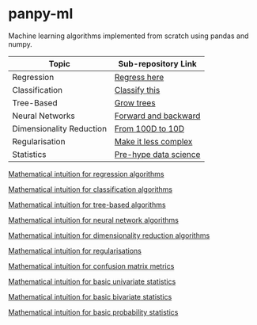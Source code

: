 # panpy-ml
Machine learning algorithms implemented from scratch using pandas and numpy. 

| Topic                     | Sub-repository Link        | 
| ------------------------- | -------------------------- | 
| Regression                | [Regress here](regression)
| Classification            | [Classify this](classification)
| Tree-Based                | [Grow trees](trees)
| Neural Networks           | [Forward and backward](neural_network)
| Dimensionality Reduction  | [From 100D to 10D](dimensionality_reduction)
| Regularisation            | [Make it less complex](regularisation)
| Statistics                | [Pre-hype data science](utils)



[Mathematical intuition for regression algorithms](regression/README.md)

[Mathematical intuition for classification algorithms](classification/README.md)

[Mathematical intuition for tree-based algorithms](trees/README.md)

[Mathematical intuition for neural network algorithms](neural_network/README.md)

[Mathematical intuition for dimensionality reduction algorithms](dimensionality_reduction/README.md)

[Mathematical intuition for regularisations](utils/README.md#mathematical-intuition-for-regularisations)

[Mathematical intuition for confusion matrix metrics](utils/README.md#mathematical-intuition-for-confusion-matrix-metrics)

[Mathematical intuition for basic univariate statistics](utils/README.md#mathematical-intuition-for-basic-univariate-statistics)

[Mathematical intuition for basic bivariate statistics](utils/README.md#mathematical-intuition-for-basic-bivariate-statistics)

[Mathematical intuition for basic probability statistics](utils/README.md#mathematical-intuition-for-basic-probability-statistics)